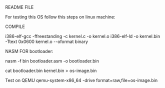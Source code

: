 README FILE

For testing this OS follow this steps on linux machine:

COMPILE

i386-elf-gcc -ffreestanding -c kernel.c -o kernel.o
i386-elf-ld -o kernel.bin -Ttext 0x0600 kernel.o --oformat binary

NASM FOR bootloader:

nasm -f bin bootloader.asm -o bootloader.bin

cat bootloader.bin kernel.bin > os-image.bin

Test on QEMU
qemu-system-x86_64 -drive format=raw,file=os-image.bin

